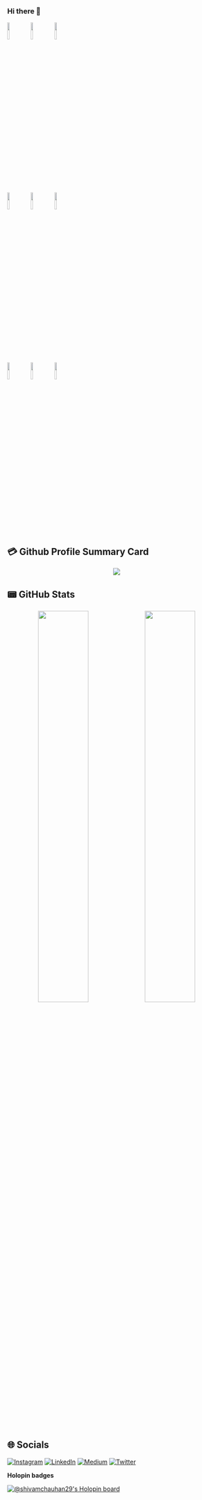 ### Hi there 👋

<div>
 
<span align="centre">
  <!-- Your languages and tools. Be carefufal with the alignment.
  You can use this sites to get logos: https://www.vectorlogo.zone or https://simpleicons.org/
  -->
  <code><img width="10%" src="https://www.vectorlogo.zone/logos/dartlang/dartlang-ar21.svg"></code>
  <code><img width="10%" src="https://www.vectorlogo.zone/logos/java/java-ar21.svg"></code>
  <code><img width="10%" src="https://www.vectorlogo.zone/logos/kotlin/kotlin-ar21.svg"></code>
  <br/>
   <code><img width="10%" src="https://www.vectorlogo.zone/logos/swift/swift-ar21.svg"></code>
  <code><img width="10%" src="https://www.vectorlogo.zone/logos/git-scm/git-scm-ar21.svg"></code>
  <code><img width="10%" src="https://www.vectorlogo.zone/logos/gradle/gradle-ar21.svg"></code>
   <br/>
  <code><img width="10%" src="https://www.vectorlogo.zone/logos/flutterio/flutterio-ar21.svg"></code>
  <code><img width="10%" src="https://www.vectorlogo.zone/logos/android/android-ar21.svg"></code>
  <code><img width="10%" src="https://www.vectorlogo.zone/logos/apple_xcode/apple_xcode-ar21.svg"></code>
</span>


## 💳 Github Profile Summary Card
<p align="center">
  <img src="https://github-profile-summary-cards.vercel.app/api/cards/profile-details?username=shivamchauhan29&theme=vue"/>
</p>

## 📟 GitHub Stats
<p align="center">
	<img width="48%" src="https://github-readme-stats.vercel.app/api?username=shivamchauhan29&show_icons=true&theme=vue" />
	<img width="48%" src="https://github-readme-streak-stats.herokuapp.com/?user=shivamchauhan29&theme=vue" />
</p>

## 🌐 Socials
[![Instagram](https://img.shields.io/badge/Instagram-E4405F?style=for-the-badge&logo=instagram&logoColor=white)](https://instagram.com/mr__shivam_chauhan)
[![LinkedIn](https://img.shields.io/badge/LinkedIn-0077B5?style=for-the-badge&logo=linkedin&logoColor=white)](https://www.linkedin.com/in/shivam-chauhan-9156071a3/)
[![Medium](https://img.shields.io/badge/Medium-12100E?style=for-the-badge&logo=medium&logoColor=white)](https://medium.com/@shivamchauhan29)
[![Twitter](https://img.shields.io/twitter/follow/shivamchauhan29?logo=Twitter&style=for-the-badge)](https://twitter.com/shivamchauhan29)




<strong>Holopin badges</strong>

[![@shivamchauhan29's Holopin board](https://holopin.me/@shivamchauhan29)](https://holopin.io/@shivamchauhan29)

